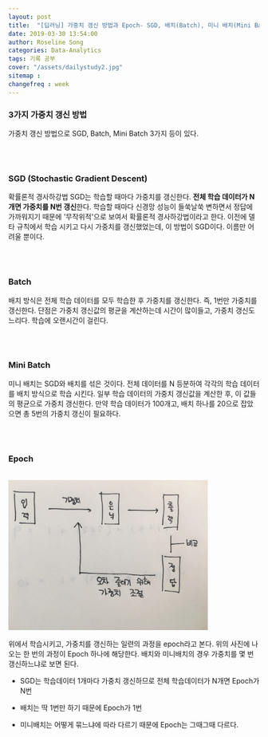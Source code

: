 ```yaml
---
layout: post
title:  "[딥러닝] 가중치 갱신 방법과 Epoch- SGD, 배치(Batch), 미니 배치(Mini Batch)"
date: 2019-03-30 13:54:00
author: Roseline Song
categories: Data-Analytics
tags: 기록 공부
cover: "/assets/dailystudy2.jpg"
sitemap : 
changefreq : week
---
```


### 3가지 가중치 갱신 방법

가중치 갱신 방법으로 SGD, Batch, Mini Batch 3가지 등이 있다. 

<br>
<br>


### SGD (Stochastic Gradient Descent)

확률론적 경사하강법 SGD는 학습할 때마다 가중치를 갱신한다. **전체 학습 데이터가 N개면 가중치를 N번 갱신**한다. 학습할 때마다 신경망 성능이 들쑥날쑥 변하면서 정답에 가까워지기 때문에 '무작위적'으로 보여서 확률론적 경사하강법이라고 한다. 이전에 델타 규칙에서 학습 시키고 다시 가중치를 갱신했었는데, 이 방법이 SGD이다. 이름만 어려울 뿐이다.  


<br>
<br>

### Batch 

배치 방식은 전체 학습 데이터를 모두 학습한 후 가중치를 갱신한다. 즉, 1번만 가중치를 갱신한다. 단점은 가중치 갱신값의 평균을 계산하는데 시간이 많이들고, 가중치 갱신도 느리다. 학습에 오랜시간이 걸린다. 


<br>
<br>

### Mini Batch 

미니 배치는 SGD와 배치를 섞은 것이다. 전체 데이터를 N 등분하여 각각의 학습 데이터를 배치 방식으로 학습 시킨다. 일부 학습 데이터의 가중치 갱신값을 계산한 후, 이 값들의 평균으로 가중치 갱신한다. 만약 학습 데이터가 100개고, 배치 하나를 20으로 잡았으면 총 5번의 가중치 갱신이 필요하다. 

<br>
<br>

### Epoch 

<br>

<img src="/assets/images/190330_deep5.jpg" style="width:400px;">

<br>

위에서 학습시키고, 가중치를 갱신하는 일련의 과정을 epoch라고 본다. 위의 사진에 나오는 한 번의 과정이 Epoch 하나에 해당한다. 배치와 미니배치의 경우 가중치를 몇 번 갱신하느냐로 보면 된다.

- SGD는 학습데이터 1개마다 가중치 갱신하므로 전체 학습데이터가 N개면 Epoch가 N번

- 배치는 딱 1번만 하기 때문에 Epoch가 1번

- 미니배치는 어떻게 묶느냐에 따라 다르기 때문에 Epoch는 그때그때 다르다. 

<br>
<br>


